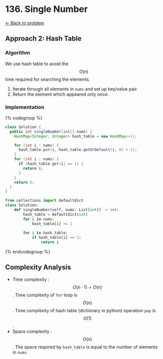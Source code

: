 # 136. Single Number
[&larr;&nbsp;Back to problem](./README.md)

## Approach 2: Hash Table

### Algorithm
We use hash table to avoid the $$O(n)$$ time required for searching the elements.

1. Iterate through all elements in `nums` and set up key/value pair.
2. Return the element which appeared only once.

### Implementation

{% codegroup %}
```Java
class Solution {
  public int singleNumber(int[] nums) {
    HashMap<Integer, Integer> hash_table = new HashMap<>();

    for (int i : nums) {
      hash_table.put(i, hash_table.getOrDefault(i, 0) + 1);
    }
    for (int i : nums) {
      if (hash_table.get(i) == 1) {
        return i;
      }
    }
    return 0;
  }
}
```
```Python
from collections import defaultdict
class Solution:
    def singleNumber(self, nums: List[int]) -> int:
        hash_table = defaultdict(int)
        for i in nums:
            hash_table[i] += 1
        
        for i in hash_table:
            if hash_table[i] == 1:
                return i
```
{% endcodegroup %}

## Complexity Analysis

* Time complexity : $$O(n \cdot 1) = O(n)$$. Time complexity of `for` loop is $$O(n)$$. Time complexity of hash table (dictionary in python) operation `pop` is $$O(1)$$.
* Space complexity : $$O(n)$$. The space required by `hash_table` is equal to the number of elements in `nums`.
